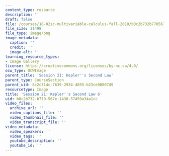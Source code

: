 ```yaml
---
content_type: resource
description: ''
draft: false
file: /courses/18-02sc-multivariable-calculus-fall-2010/b0c2b732b770567e143057459a34a1cc_MIT18_02SC_L6Brds_14.png
file_size: 11498
file_type: image/png
image_metadata:
  caption: ''
  credit: ''
  image-alt: ''
learning_resource_types:
- Image Gallery
license: https://creativecommons.org/licenses/by-nc-sa/4.0/
ocw_type: OCWImage
parent_title: 'Session 21: Kepler''s Second Law'
parent_type: CourseSection
parent_uid: 8c2c314c-7639-2934-4855-b23ce9880749
resourcetype: Image
title: 'Session 21: Kepler''s Second Law 6'
uid: b0c2b732-b770-567e-1430-57459a34a1cc
video_files:
  archive_url: ''
  video_captions_file: ''
  video_thumbnail_file: ''
  video_transcript_file: ''
video_metadata:
  video_speakers: ''
  video_tags: ''
  youtube_description: ''
  youtube_id: ''
---
```

